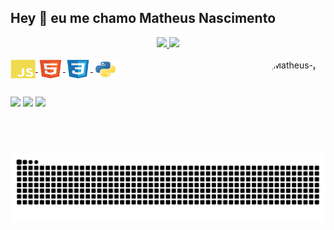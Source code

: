 ## Hey 🖖 eu me chamo Matheus Nascimento

<div align="center">
  <a href="https://github.com/NascimentoMatheus">
  <img height="135em" src="https://github-readme-stats.vercel.app/api?username=nascimentomatheus&show_icons=true&theme=tokyonight&include_all_commits=true&count_private=true"/>
  <img height="130em" src="https://github-readme-stats.vercel.app/api/top-langs/?username=nascimentomatheus&layout=compact&langs_count=7&theme=tokyonight"/>
</div>
  
  <div style="display: inline_block"><br>
  <img align="center" alt="Matheus-Js" height="30" width="40" src="https://raw.githubusercontent.com/devicons/devicon/master/icons/javascript/javascript-plain.svg">
  <img align="center" alt="Matheus-HTML" height="30" width="40" src="https://raw.githubusercontent.com/devicons/devicon/master/icons/html5/html5-original.svg">
  <img align="center" alt="Matheus-CSS" height="30" width="40" src="https://raw.githubusercontent.com/devicons/devicon/master/icons/css3/css3-original.svg">
  <img align="center" alt="Matheus-Python" height="30" width="40" src="https://raw.githubusercontent.com/devicons/devicon/master/icons/python/python-original.svg">
  <img align="right" alt="Matheus-pic" height="150" style="border-radius:50px;" src="https://scontent-gru2-2.cdninstagram.com/v/t51.2885-15/e15/p480x480/244042690_1316700682066517_8946352248469137334_n.jpg?_nc_ht=scontent-gru2-2.cdninstagram.com&_nc_cat=105&_nc_ohc=Stpz_xbhXggAX-nL9c5&edm=ABJHkxYAAAAA&ccb=7-4&oh=ac32dbb4a9add94db37f57466f214338&oe=615E5C44&_nc_sid=fa978c&ig_cache_key=MjY3NTY1OTE0OTQ0MjI0ODI3Mg%3D%3D.2-ccb7-4">
</div>
  
  ##
  
 <div> 
  <a href="https://www.instagram.com/mathaaus/" target="_blank"><img src="https://img.shields.io/badge/-Instagram-%23E4405F?style=for-the-badge&logo=instagram&logoColor=white" target="_blank"></a>
  <a href = "mailto:matheusmfdonascimento@gmail.com"><img src="https://img.shields.io/badge/-Gmail-%23333?style=for-the-badge&logo=gmail&logoColor=white" target="_blank"></a>
  <a href="https://www.linkedin.com/in/matheusmfn/" target="_blank"><img src="https://img.shields.io/badge/-LinkedIn-%230077B5?style=for-the-badge&logo=linkedin&logoColor=white" target="_blank"></a> 
 
![Snake animation](https://github.com/nascimentomatheus/nascimentomatheus/blob/output/github-contribution-grid-snake.svg)
 
</div>
